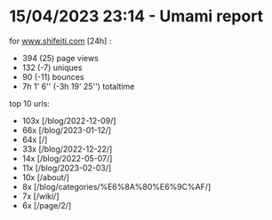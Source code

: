 # 15/04/2023 23:14 - Umami report
for www.shifeiti.com [24h] :

 - 394 (25) page views
 - 132 (-7) uniques
 - 90 (-11) bounces
 - 7h 1' 6'' (-3h 19' 25'') totaltime


top 10 urls:
 - 103x [/blog/2022-12-09/]
 - 66x [/blog/2023-01-12/]
 - 64x [/]
 - 33x [/blog/2022-12-22/]
 - 14x [/blog/2022-05-07/]
 - 11x [/blog/2023-02-03/]
 - 10x [/about/]
 - 8x [/blog/categories/%E6%8A%80%E6%9C%AF/]
 - 7x [/wiki/]
 - 6x [/page/2/]


